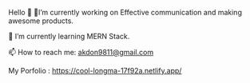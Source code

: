 Hello 👋
🔭I’m currently working on Effective communication and making awesome products.

🌱 I’m currently learning MERN Stack.

📫 How to reach me: akdon9811@gmail.com

My Porfolio :
https://cool-longma-17f92a.netlify.app/
